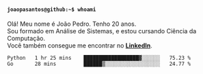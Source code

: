 <h4><code>joaopasantos@github:~$ whoami</code></h4>

Olá! Meu nome é João Pedro. Tenho 20 anos.\
Sou formado em Análise de Sistemas, e estou cursando Ciência da Computação.\
Você também consegue me encontrar no [**LinkedIn**](https://www.linkedin.com/in/joaopasantos/).

<!--START_SECTION:waka-->

```text
Python   1 hr 25 mins    ██████████████████▓░░░░░░   75.23 %
Go       28 mins         ██████▒░░░░░░░░░░░░░░░░░░   24.77 %
```

<!--END_SECTION:waka-->
